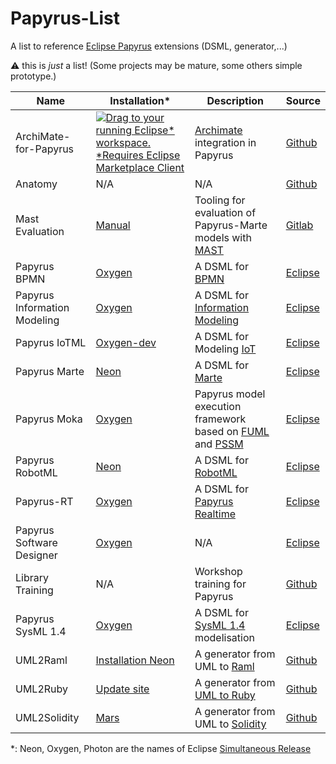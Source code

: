 # Papyrus-List
A list to reference  [Eclipse Papyrus](https://www.eclipse.org/papyrus/) extensions (DSML, generator,...)

:warning: this is *just* a list! (Some projects may be mature, some others simple prototype.)


|Name|Installation*|Description|Source|
|----|-------------|-----------|-------|
|ArchiMate-for-Papyrus|[![Drag to your running Eclipse* workspace. *Requires Eclipse Marketplace Client](https://marketplace.eclipse.org/sites/all/themes/solstice/public/images/marketplace/btn-install.png)](http://marketplace.eclipse.org/marketplace-client-intro?mpc_install=3288661 "Drag to your running Eclipse* workspace. *Requires Eclipse Marketplace Client")| [Archimate](http://pubs.opengroup.org/architecture/archimate2-doc/) integration in Papyrus|[Github](https://github.com/Adocus/ArchiMate-for-Papyrus)|
|Anatomy|N/A|N/A|[Github](https://github.com/patnan/papyrus_anatomy)|
|Mast Evaluation|[Manual](https://mast.unican.es/umlmast/marte2mast/)|Tooling for evaluation of Papyrus-Marte models with [MAST](https://mast.unican.es/)|[Gitlab](https://gitlab.com/mkroehnert/Marte2Masty)|
|Papyrus BPMN|[Oxygen](http://download.eclipse.org/modeling/mdt/papyrus/components/bpmn/oxygen/)|A DSML for [BPMN](http://www.omg.org/spec/BPMN/2.0/About-BPMN/)|[Eclipse](https://git.eclipse.org/c/papyrus/org.eclipse.papyrus-bpmn.git/)|
|Papyrus Information Modeling|[Oxygen](http://download.eclipse.org/modeling/mdt/papyrus/components/information.modeling/updates/oxygen/0.8.0M1/)|A DSML for [Information Modeling](https://wiki.eclipse.org/Papyrus_for_Information_Modeling)|[Eclipse](https://git.eclipse.org/c/papyrus/org.eclipse.papyrus-informationmodeling.git/)|
|Papyrus IoTML|[Oxygen-dev](https://hudson.eclipse.org/papyrus/job/papyrus-iotml-oxygen/lastSuccessfulBuild/artifact/releng/org.eclipse.papyrus.iotml.repository/target/repository/)|A DSML for Modeling [IoT](https://en.wikipedia.org/wiki/Internet_of_things)|[Eclipse](https://git.eclipse.org/c/papyrus/org.eclipse.papyrus-iotml.git/)|
|Papyrus Marte|[Neon](http://download.eclipse.org/modeling/mdt/papyrus/components/marte/neon/)|A DSML for [Marte](http://www.omg.org/spec/MARTE/About-MARTE/)|[Eclipse](https://git.eclipse.org/c/papyrus/org.eclipse.papyrus-marte.git/)|
|Papyrus Moka|[Oxygen](http://download.eclipse.org/modeling/mdt/papyrus/components/moka/oxygen/)|Papyrus model execution framework based on [FUML](http://www.omg.org/spec/FUML/About-FUML/) and [PSSM](http://www.omg.org/spec/PSSM/About-PSSM/) |[Eclipse](https://git.eclipse.org/c/papyrus/org.eclipse.papyrus-moka.git/)|
|Papyrus RobotML|[Neon](http://download.eclipse.org/modeling/mdt/papyrus/components/robotml/1.2.0_papyrus-robotml-neon_66/)|A DSML for [RobotML](https://github.com/RobotML)|[Eclipse](https://git.eclipse.org/c/papyrus/org.eclipse.papyrus-robotml.git/)|
|Papyrus-RT|[Oxygen](http://download.eclipse.org/papyrus-rt/updates/releases/oxygen/)|A DSML for [Papyrus Realtime](https://www.eclipse.org/papyrus-rt/) |[Eclipse](https://git.eclipse.org/c/papyrus-rt/org.eclipse.papyrus-rt.git/)|
|Papyrus Software Designer|[Oxygen](http://download.eclipse.org/modeling/mdt/papyrus/components/designer/oxygen/)|N/A |[Eclipse](https://git.eclipse.org/c/papyrus/org.eclipse.papyrus-designer.git/)|
|Library Training|N/A|Workshop training for Papyrus|[Github](https://github.com/bmaggi/library-training)|
|Papyrus SysML 1.4|[Oxygen](http://download.eclipse.org/modeling/mdt/papyrus/components/sysml14/oxygen/)|A DSML for [SysML 1.4](http://www.omg.org/spec/SysML/1.4/About-SysML/) modelisation|[Eclipse](https://git.eclipse.org/c/papyrus/org.eclipse.papyrus-sysml.git)|
|UML2Raml|[Installation Neon](https://github.com/DavideRossi/uml2raml#installation-and-usage)|A generator from UML to [Raml](https://raml.org/)|[Github](https://github.com/DavideRossi/uml2raml)|
|UML2Ruby|[Update site](http://lizzard.freeshell.net/UML2Ruby/)|A generator from [UML to Ruby](http://uiuc-cs428.github.io/uml2ruby/)|[Github](https://github.com/uiuc-cs428/uml2ruby)|
|UML2Solidity|[Mars](http://urszeidler.github.io/uml2solidity/uml2solidity-updatesite)|A generator from UML to [Solidity](https://solidity.readthedocs.io/en/develop/)|[Github](https://github.com/UrsZeidler/uml2solidity)|


*: Neon, Oxygen, Photon are the names of Eclipse [Simultaneous Release](https://wiki.eclipse.org/Simultaneous_Release)


